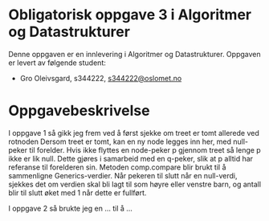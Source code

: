 # Obligatorisk oppgave 3 i Algoritmer og Datastrukturer

Denne oppgaven er en innlevering i Algoritmer og Datastrukturer. 
Oppgaven er levert av følgende student:
* Gro Oleivsgard, s344222, s344222@oslomet.no


# Oppgavebeskrivelse

I oppgave 1 så gikk jeg frem ved å først sjekke om treet er tomt allerede ved rotnoden
Dersom treet er tomt, kan en ny node legges inn her, med null-peker til forelder. Hvis ikke
flyttes en node-peker p gjennom treet så lenge p ikke er lik null. Dette gjøres
i samarbeid med en q-peker, slik at p alltid har referanse til forelderen sin. Metoden comp.compare
blir brukt til å sammenligne Generics-verdier. Når pekeren til slutt når en null-verdi, sjekkes
det om verdien skal bli lagt til som høyre eller venstre barn, og antall blir til slutt øket med 1
når dette er fullført.

I oppgave 2 så brukte jeg en ... til å ...
